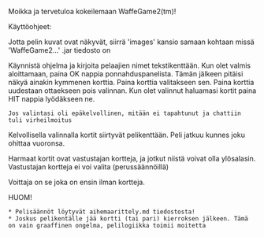 Moikka ja tervetuloa kokeilemaan WaffeGame2(tm)!

Käyttöohjeet:

Jotta pelin kuvat ovat näkyvät, siirrä 'images' kansio samaan kohtaan missä 'WaffeGame2...' .jar tiedosto on

Käynnistä ohjelma ja kirjoita pelaajien nimet tekstikenttään.
Kun olet valmis aloittamaan, paina OK nappia ponnahduspanelista.
Tämän jälkeen pitäisi näkyä ainakin kymmenen korttia.
Paina korttia valitakseen sen. Paina korttia uudestaan ottaekseen pois valinnan.
Kun olet valinnut haluamasi kortit paina HIT nappia lyödäkseen ne.

	Jos valintasi oli epäkelvollinen, mitään ei tapahtunut ja chattiin tuli virheilmoitus
	
Kelvollisella valinnalla kortit siirtyvät pelikenttään.
Peli jatkuu kunnes joku ohittaa vuoronsa.

Harmaat kortit ovat vastustajan kortteja, ja jotkut niistä voivat olla ylösalasin.
Vastustajan kortteja ei voi valita (perussäännöillä)

Voittaja on se joka on ensin ilman kortteja.


HUOM!

	* Pelisäännöt löytyvät aihemaarittely.md tiedostosta!
	* Joskus pelikentälle jää kortti (tai pari) kierroksen jälkeen. Tämä on vain graaffinen ongelma, pelilogiikka toimii moitetta
	
